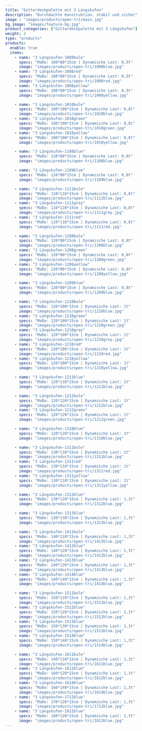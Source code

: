 ```yaml
---
title: "Gitterdeckpalette mit 3 Längskufen"
description: "Durchdachte Konstruktion, stabil und sicher"
image : "images/products/open-tri/main.jpg"
bg_image: "images/feature-bg.jpg"
product_categories: ["Gitterdeckpalette mit 3 Längskufen"]
weight: 2
type: "products"
products:
  enable: true
  items:
    - name: "3 Längskufen-1008bule"
      specs: "Maße: 100*80*15cm | Dynamische Last: 0,5t"
      image: "images/products/open-tri/1008blue.jpg"
    - name: "3 Längskufen-1008red"
      specs: "Maße: 100*80*15cm | Dynamische Last: 0,5t"
      image: "images/products/open-tri/1008red.jpg"
    - name: "3 Längskufen-1008yellow"
      specs: "Maße: 100*80*15cm | Dynamische Last: 0,5t"
      image: "images/products/open-tri/1008yellow.jpg"

    - name: "3 Längskufen-1010bule"
      specs: "Maße: 100*100*15cm | Dynamische Last: 0,8t"
      image: "images/products/open-tri/1010blue.jpg"
    - name: "3 Längskufen-1010green"
      specs: "Maße: 100*100*15cm | Dynamische Last: 0,8t"
      image: "images/products/open-tri/1010green.jpg"
    - name: "3 Längskufen-1010yellow"
      specs: "Maße: 100*100*15cm | Dynamische Last: 0,8t"
      image: "images/products/open-tri/1010yellow.jpg"

    - name: "3 Längskufen-1108blue"
      specs: "Maße: 110*80*15cm | Dynamische Last: 0,8t"
      image: "images/products/open-tri/1108blue.jpg"

    - name: "3 Längskufen-1109blue"
      specs: "Maße: 110*80*15cm | Dynamische Last: 0,8t"
      image: "images/products/open-tri/1109blue.jpg"

    - name: "3 Längskufen-1111bule"
      specs: "Maße: 110*110*15cm | Dynamische Last: 0,8t"
      image: "images/products/open-tri/1111blue.jpg"
    - name: "3 Längskufen-1111grey"
      specs: "Maße: 110*110*15cm | Dynamische Last: 0,8t"
      image: "images/products/open-tri/1111grey.jpg"
    - name: "3 Längskufen-1111red"
      specs: "Maße: 110*110*15cm | Dynamische Last: 0,8t"
      image: "images/products/open-tri/1111red.jpg"

    - name: "3 Längskufen-1208bule"
      specs: "Maße: 120*80*15cm | Dynamische Last: 0,8t"
      image: "images/products/open-tri/1208blue.jpg"
    - name: "3 Längskufen-1208green"
      specs: "Maße: 120*80*15cm | Dynamische Last: 0,8t"
      image: "images/products/open-tri/1208green.jpg"
    - name: "3 Längskufen-1208yellow"
      specs: "Maße: 120*80*15cm | Dynamische Last: 0,8t"
      image: "images/products/open-tri/1208yellow.jpg"

    - name: "3 Längskufen-1209blue"
      specs: "Maße: 120*80*15cm | Dynamische Last: 0,8t"
      image: "images/products/open-tri/1209blue.jpg"

    - name: "3 Längskufen-1210bule"
      specs: "Maße: 120*100*15cm | Dynamische Last: 1t"
      image: "images/products/open-tri/1210blue.jpg"
    - name: "3 Längskufen-1210green"
      specs: "Maße: 120*100*15cm | Dynamische Last: 1t"
      image: "images/products/open-tri/1210green.jpg"
    - name: "3 Längskufen-1210grey"
      specs: "Maße: 120*100*15cm | Dynamische Last: 1t"
      image: "images/products/open-tri/1210grey.jpg"
    - name: "3 Längskufen-1210red"
      specs: "Maße: 120*100*15cm | Dynamische Last: 1t"
      image: "images/products/open-tri/1210red.jpg"
    - name: "3 Längskufen-1210yellow"
      specs: "Maße: 120*100*15cm | Dynamische Last: 1t"
      image: "images/products/open-tri/1210yellow.jpg"

    - name: "3 Längskufen-1211blue"
      specs: "Maße: 120*110*15cm | Dynamische Last: 1t"
      image: "images/products/open-tri/1211blue.jpg"

    - name: "3 Längskufen-1212bule"
      specs: "Maße: 120*120*15cm | Dynamische Last: 1t"
      image: "images/products/open-tri/1212blue.jpg"
    - name: "3 Längskufen-1212green"
      specs: "Maße: 120*120*15cm | Dynamische Last: 1t"
      image: "images/products/open-tri/1212green.jpg"

    - name: "3 Längskufen-1310blue"
      specs: "Maße: 120*120*15cm | Dynamische Last: 1t"
      image: "images/products/open-tri/1310blue.jpg"

    - name: "3 Längskufen-1311bule"
      specs: "Maße: 130*110*15cm | Dynamische Last: 1t"
      image: "images/products/open-tri/1311blue.jpg"
    - name: "3 Längskufen-1311red"
      specs: "Maße: 130*110*15cm | Dynamische Last: 1t"
      image: "images/products/open-tri/1311red.jpg"
    - name: "3 Längskufen-1311yellow"
      specs: "Maße: 130*110*15cm | Dynamische Last: 1t"
      image: "images/products/open-tri/1311yellow.jpg"

    - name: "3 Längskufen-1312blue"
      specs: "Maße: 130*120*15cm | Dynamische Last: 1,3t"
      image: "images/products/open-tri/1312blue.jpg"

    - name: "3 Längskufen-1313blue"
      specs: "Maße: 130*130*15cm | Dynamische Last: 1,3t"
      image: "images/products/open-tri/1313blue.jpg"

    - name: "3 Längskufen-1411bule"
      specs: "Maße: 140*110*15cm | Dynamische Last: 1,3t"
      image: "images/products/open-tri/1411blue.jpg"
    - name: "3 Längskufen-1412blue"
      specs: "Maße: 140*120*15cm | Dynamische Last: 1,3t"
      image: "images/products/open-tri/1412blue.jpg"
    - name: "3 Längskufen-1413blue"
      specs: "Maße: 140*130*15cm | Dynamische Last: 1,3t"
      image: "images/products/open-tri/1413blue.jpg"
    - name: "3 Längskufen-1414blue"
      specs: "Maße: 140*140*15cm | Dynamische Last: 1,3t"
      image: "images/products/open-tri/1414blue.jpg"

    - name: "3 Längskufen-1511bule"
      specs: "Maße: 150*110*15cm | Dynamische Last: 1,3t"
      image: "images/products/open-tri/1511blue.jpg"
    - name: "3 Längskufen-1512blue"
      specs: "Maße: 150*120*15cm | Dynamische Last: 1,3t"
      image: "images/products/open-tri/1512blue.jpg"
    - name: "3 Längskufen-1513blue"
      specs: "Maße: 150*130*15cm | Dynamische Last: 1,3t"
      image: "images/products/open-tri/1513blue.jpg"
    - name: "3 Längskufen-1514blue"
      specs: "Maße: 150*140*15cm | Dynamische Last: 1,3t"
      image: "images/products/open-tri/1514blue.jpg"

    - name: "3 Längskufen-1611bule"
      specs: "Maße: 140*110*15cm | Dynamische Last: 1,3t"
      image: "images/products/open-tri/1611blue.jpg"
    - name: "3 Längskufen-1612blue"
      specs: "Maße: 160*120*15cm | Dynamische Last: 1,3t"
      image: "images/products/open-tri/1612blue.jpg"
    - name: "3 Längskufen-1614blue"
      specs: "Maße: 160*140*15cm | Dynamische Last: 1,3t"
      image: "images/products/open-tri/1614blue.jpg"
    - name: "3 Längskufen-1712blue"
      specs: "Maße: 170*120*15cm | Dynamische Last: 1,3t"
      image: "images/products/open-tri/1712blue.jpg"
    - name: "3 Längskufen-1812blue"
      specs: "Maße: 180*120*15cm | Dynamische Last: 1,3t"
      image: "images/products/open-tri/1812blue.jpg"
---
```


